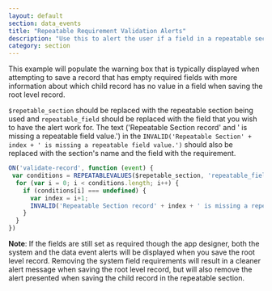 ```yaml
---
layout: default
section: data_events
title: "Repeatable Requirement Validation Alerts"
description: "Use this to alert the user if a field in a repeatable section does not have a value."
category: section
---
```


This example will populate the warning box that is typically displayed when attempting to save a record that has empty required fields with more information about which child record has no value in a field when saving the root level record.

`$repetable_section` should be replaced with the repeatable section being used and `repeatable_field` should be replaced with the field that you wish to have the alert work for. The text ('Repeatable Section record' and ' is missing a repeatable field value.') in the `INVALID('Repeatable Section' + index + ' is missing a repeatable field value.')` should also be replaced with the section's name and the field with the requirement.

```js
ON('validate-record', function (event) {
 var conditions = REPEATABLEVALUES($repetable_section, 'repeatable_field');
  for (var i = 0; i < conditions.length; i++) {
    if (conditions[i] === undefined) {
      var index = i+1;
      INVALID('Repeatable Section record' + index + ' is missing a repeatable field value.');
    }
  }
})
```

**Note**: If the fields are still set as required though the app designer, both the system and the data event alerts will be displayed when you save the root level record. Removing the system field requirements will result in a cleaner alert message when saving the root level record, but will also remove the alert presented when saving the child record in the repeatable section.
